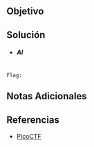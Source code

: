 ## Objetivo
## Solución
- ##### Al
```

```

```
Flag: 
```
## Notas Adicionales
## Referencias
- [PicoCTF](https://play.picoctf.org)